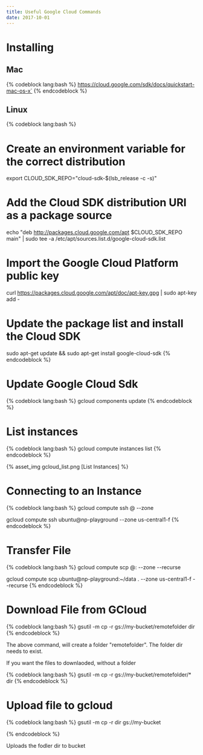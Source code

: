 ```yaml
---
title: Useful Google Cloud Commands
date: 2017-10-01
---
```



# Installing  

## Mac
{% codeblock lang:bash %}
https://cloud.google.com/sdk/docs/quickstart-mac-os-x`
{% endcodeblock %}

## Linux

{% codeblock lang:bash %}
# Create an environment variable for the correct distribution
export CLOUD_SDK_REPO="cloud-sdk-$(lsb_release -c -s)"

# Add the Cloud SDK distribution URI as a package source
echo "deb http://packages.cloud.google.com/apt $CLOUD_SDK_REPO main" | sudo tee -a /etc/apt/sources.list.d/google-cloud-sdk.list

# Import the Google Cloud Platform public key
curl https://packages.cloud.google.com/apt/doc/apt-key.gpg | sudo apt-key add -

# Update the package list and install the Cloud SDK
sudo apt-get update && sudo apt-get install google-cloud-sdk
{% endcodeblock %}


# Update Google Cloud Sdk
{% codeblock lang:bash %}
gcloud components update
{% endcodeblock %}

# List instances

{% codeblock lang:bash %}
gcloud compute instances list
{% endcodeblock %}

{% asset_img  gcloud_list.png [List Instances] %}

# Connecting to an Instance

{% codeblock lang:bash %}
gcloud compute ssh <username>@<machine name> --zone <zone>

gcloud compute ssh ubuntu@np-playground --zone us-central1-f
{% endcodeblock %}


# Transfer File

{% codeblock lang:bash %}
gcloud compute scp <user name>@<machine name>:<remote folder path> <local directory > --zone <zone> --recurse

gcloud compute scp ubuntu@np-playground:~/data . --zone us-central1-f --recurse
{% endcodeblock %}

# Download File from GCloud

{% codeblock lang:bash %}
gsutil -m cp -r  gs://my-bucket/remotefolder dir
{% endcodeblock %}

The above command, will create a  folder "remotefolder".
The folder dir needs to exist.

If you want the files to downlaoded, without a folder

{% codeblock lang:bash %}
gsutil -m cp -r  gs://my-bucket/remotefolder/* dir
{% endcodeblock %}


# Upload file to gcloud 

{% codeblock lang:bash %}
gsutil -m cp -r dir gs://my-bucket  

{% endcodeblock %}

Uploads the fodler dir to bucket

